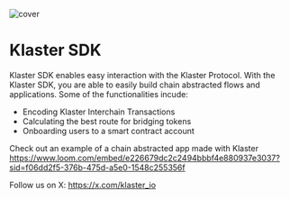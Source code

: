 ![cover](https://pbs.twimg.com/profile_banners/1701927316270510080/1718974595/1500x500)

# Klaster SDK

Klaster SDK enables easy interaction with the Klaster Protocol. With the Klaster SDK, you are able to easily
build chain abstracted flows and applications. Some of the functionalities incude:

- Encoding Klaster Interchain Transactions
- Calculating the best route for bridging tokens
- Onboarding users to a smart contract account

Check out an example of a chain abstracted app made with Klaster
https://www.loom.com/embed/e226679dc2c2494bbbf4e880937e3037?sid=f06dd2f5-376b-475d-a5e0-1548c255356f

Follow us on X: https://x.com/klaster_io
